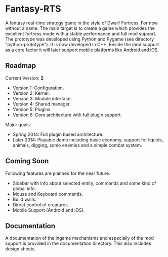 # Fantasy-RTS

A fantasy real-time strategy game in the style of Dwarf Fortress. For now without a name. The main target is to create a game which provides the excellent fortress mode with a stable performance and full mod support. The prototype was developed using Python and Pygame (see directory "python-prototype"). It is now developed in C++. Beside the mod support as a core factor it will later support mobile platforms like Android and iOS.

## Roadmap

Current Version: **2**

- Version 1: Configuration.
- Version 2: Kernel.
- Version 3: Module interface.
- Version 4: Shared manager.
- Version 5: Plugins.
- Version 6: Core architecture with full plugin support.

Major goals:

- Spring 2014: Full plugin based architecture.
- Later 2014: Playable demo  including basic economy, support for liquids, animals, digging, some enemies and a simple combat system.

## Coming Soon

Following features are planned for the near future.

- Sidebar with info about selected entity, commands and some kind of global info.
- Mouse and Keyboard commands.
- Build walls.
- Direct control of creatures.
- Mobile Support (Android and iOS).

## Documentation

A documentation of the ingame mechanisms and especially of the mod support is provided in the documentation directory. This also includes design sheets.